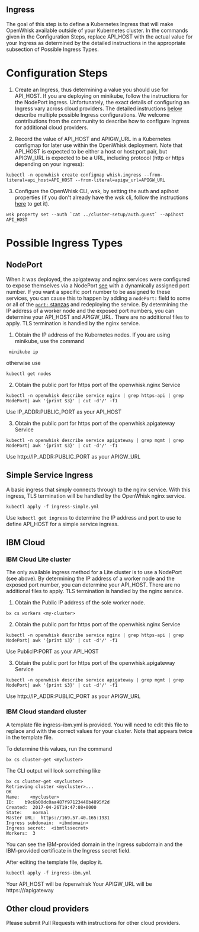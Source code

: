 Ingress
-------

The goal of this step is to define a Kubernetes Ingress that will make
OpenWhisk available outside of your Kubernetes cluster. In the
commands given in the Configuration Steps, replace API_HOST with the
actual value for your Ingress as determined by the detailed
instructions in the appropriate subsection of Possible Ingress Types.

# Configuration Steps

1. Create an Ingress, thus determining a value you should use for
API_HOST.  If you are deploying on minikube, follow the instructions for
the NodePort ingress. Unfortunately, the exact details of configuring
an Ingress vary across cloud providers.  The detailed instructions
[below](#possible-ingress-types) describe multiple possible Ingress
configurations.  We welcome contributions from the community to
describe how to configure Ingress for additional cloud providers.

2. Record the value of API_HOST and APIGW_URL in a Kubernetes configmap
for later use within the OpenWhisk deployment. Note that API_HOST is
expected to be either a host or host:port pair, but APIGW_URL is
expected to be a URL, including protocol (http or https depending on
your ingress):
```
kubectl -n openwhisk create configmap whisk.ingress --from-literal=api_host=API_HOST --from-literal=apigw_url=APIGW_URL
```

3. Configure the OpenWhisk CLI, wsk, by setting the auth and apihost
properties (if you don't already have the wsk cli, follow the
instructions [here](https://github.com/apache/incubator-openwhisk-cli)
to get it).

```
wsk property set --auth `cat ../cluster-setup/auth.guest` --apihost API_HOST
```

# Possible Ingress Types


## NodePort

When it was deployed, the apigateway and nginx services were
configured to expose themselves via a NodePort
[see](https://github.com/apache/incubator-openwhisk-deploy-kube/tree/master/kubernetes/cluster-setup/services.yml#L13) with a dynamically assigned port number. If you want
a specific port number to be assigned to these services, you can cause
this to happen by adding a `nodePort:` field to some or all of the [`port:`
stanzas](https://github.com/apache/incubator-openwhisk-deploy-kube/tree/master/kubernetes/cluster-setup/services.yml#L17-L25) and redeploying the service.
By determining the IP address of a worker node and the exposed port
numbers, you can determine your API_HOST and APIGW_URL. There are no
additional files to apply. TLS termination is handled by the nginx
service.

 1. Obtain the IP address of the Kubernetes nodes. If you are using minikube, use the command
```
 minikube ip
 ```
 otherwise use
 ```
 kubectl get nodes
 ```

 2. Obtain the public port for https port of the openwhisk.nginx Service
 ```
kubectl -n openwhisk describe service nginx | grep https-api | grep NodePort| awk '{print $3}' | cut -d'/' -f1
 ```

Use IP_ADDR:PUBLIC_PORT as your API_HOST

3. Obtain the public port for https port of the openwhisk.apigateway Service
 ```
kubectl -n openwhisk describe service apigateway | grep mgmt | grep NodePort| awk '{print $3}' | cut -d'/' -f1
 ```

Use http://IP_ADDR:PUBLIC_PORT as your APIGW_URL


## Simple Service Ingress

A basic ingress that simply connects through to the nginx
service. With this ingress, TLS termination will be handled by the
OpenWhisk nginx service.

```
kubectl apply -f ingress-simple.yml
````

Use `kubectl get ingress` to determine the IP address and port to use
to define API_HOST for a simple service ingress.

## IBM Cloud

### IBM Cloud Lite cluster

The only available ingress method for a Lite cluster is to use a
NodePort (see above).  By determining the IP address of a worker node
and the exposed port number, you can determine your API_HOST. There
are no additional files to apply. TLS termination is handled by the
nginx service.

 1. Obtain the Public IP address of the sole worker node.

 ```
bx cs workers <my-cluster>
 ```

 2. Obtain the public port for https port of the openwhisk.nginx Service

 ```
kubectl -n openwhisk describe service nginx | grep https-api | grep NodePort| awk '{print $3}' | cut -d'/' -f1
 ```
Use PublicIP:PORT as your API_HOST

3. Obtain the public port for https port of the openwhisk.apigateway Service

 ```
kubectl -n openwhisk describe service apigateway | grep mgmt | grep NodePort| awk '{print $3}' | cut -d'/' -f1
 ```

Use http://IP_ADDR:PUBLIC_PORT as your APIGW_URL

### IBM Cloud standard cluster

A template file ingress-ibm.yml is provided.  You will need to edit
this file to replace <ibmdomain> and <ibmtlssecret> with the correct
values for your cluster. Note that <ibmdomain> appears twice in the
template file.

To determine this values, run the command
```
bx cs cluster-get <mycluster>
```
The CLI output will look something like
```
bx cs cluster-get <mycluster>
Retrieving cluster <mycluster>...
OK
Name:    <mycluster>
ID:    b9c6b00dc0aa487f97123440b4895f2d
Created:  2017-04-26T19:47:08+0000
State:    normal
Master URL:  https://169.57.40.165:1931
Ingress subdomain:  <ibmdomain>
Ingress secret:  <ibmtlssecret>
Workers:  3
```
You can see the IBM-provided domain in the Ingress subdomain and the
IBM-provided certificate in the Ingress secret field.

After editing the template file, deploy it.
```
kubectl apply -f ingress-ibm.yml
```

Your API_HOST will be <ibmdomain>/openwhisk
Your APIGW_URL will be https://<ibmdomain>/apigateway

## Other cloud providers

Please submit Pull Requests with instructions for other cloud providers.
